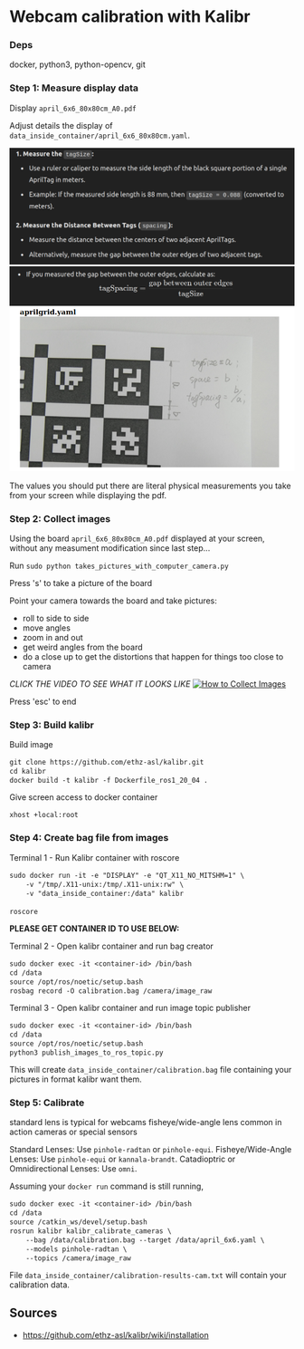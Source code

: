 # Webcam calibration with Kalibr

### Deps

docker, python3, python-opencv, git

### Step 1: Measure display data

Display `april_6x6_80x80cm_A0.pdf`

Adjust details the display of `data_inside_container/april_6x6_80x80cm.yaml`.

![alt text](assets/what_to_measure.png)
![alt text](assets/spacing.png)
![alt text](assets/measuring.png)

The values you should put there are literal physical measurements you take from your screen while displaying the pdf.

### Step 2: Collect images

Using the board `april_6x6_80x80cm_A0.pdf` displayed at your screen, without any measument modification since last step...

Run `sudo python takes_pictures_with_computer_camera.py`

Press 's' to take a picture of the board

Point your camera towards the board and take pictures:
- roll to side to side
- move angles
- zoom in and out
- get weird angles from the board
- do a close up to get the distortions that happen for things too close to camera

*CLICK THE VIDEO TO SEE WHAT IT LOOKS LIKE*
[![How to Collect Images](https://img.youtube.com/vi/R_K9-O4ool8/0.jpg)](https://www.youtube.com/watch?v=R_K9-O4ool8)


Press 'esc' to end

### Step 3: Build kalibr

Build image
```
git clone https://github.com/ethz-asl/kalibr.git
cd kalibr
docker build -t kalibr -f Dockerfile_ros1_20_04 .
```

Give screen access to docker container
```
xhost +local:root
```

### Step 4: Create bag file from images

Terminal 1 - Run Kalibr container with roscore
```
sudo docker run -it -e "DISPLAY" -e "QT_X11_NO_MITSHM=1" \
    -v "/tmp/.X11-unix:/tmp/.X11-unix:rw" \
    -v "data_inside_container:/data" kalibr

roscore
```

**PLEASE GET CONTAINER ID TO USE BELOW:**

Terminal 2 - Open kalibr container and run bag creator
```
sudo docker exec -it <container-id> /bin/bash
cd /data
source /opt/ros/noetic/setup.bash
rosbag record -O calibration.bag /camera/image_raw
```

Terminal 3 - Open kalibr container and run image topic publisher
```
sudo docker exec -it <container-id> /bin/bash
cd /data
source /opt/ros/noetic/setup.bash
python3 publish_images_to_ros_topic.py
```

This will create `data_inside_container/calibration.bag` file containing your pictures in format kalibr want them.


### Step 5: Calibrate


standard lens is typical for webcams
fisheye/wide-angle lens common in action cameras or special sensors

Standard Lenses: Use `pinhole-radtan` or `pinhole-equi`.
Fisheye/Wide-Angle Lenses: Use `pinhole-equi` or `kannala-brandt`.
Catadioptric or Omnidirectional Lenses: Use `omni`.


Assuming your `docker run` command is still running,  
```
sudo docker exec -it <container-id> /bin/bash
cd /data
source /catkin_ws/devel/setup.bash
rosrun kalibr kalibr_calibrate_cameras \
    --bag /data/calibration.bag --target /data/april_6x6.yaml \
    --models pinhole-radtan \
    --topics /camera/image_raw
```

File `data_inside_container/calibration-results-cam.txt` will contain your calibration data.

## Sources

- https://github.com/ethz-asl/kalibr/wiki/installation
